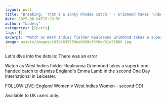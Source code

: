 ```yaml
---
layout: post
title: "Breaking: 'That's a Jonty Rhodes catch!' - Grimmond takes 'unbelievable' one-handed grab"
date: 2025-06-04T15:28:58
author: "badely"
categories: [Sports]
tags: []
excerpt: "Watch as West Indies fielder Realeanna Grimmond takes a superb one-handed catch to dismiss England's Emma Lamb in the second One Day International in "
image: assets/images/49324639759eab880cf3f0ad31a55886.jpg
---
```


Let's dive into the details: There was an error

Watch as West Indies fielder Realeanna Grimmond takes a superb one-handed catch to dismiss England's Emma Lamb in the second One Day International in Leicester.

FOLLOW LIVE: England Women v West Indies Women - second ODI

Available to UK users only.

